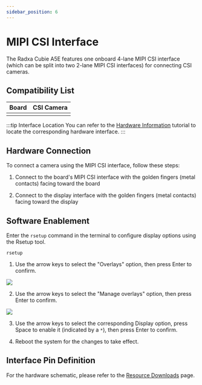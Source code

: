 ```yaml
---
sidebar_position: 6
---
```


# MIPI CSI Interface

The Radxa Cubie A5E features one onboard 4-lane MIPI CSI interface (which can be split into two 2-lane MIPI CSI interfaces) for connecting CSI cameras.

## Compatibility List

| Board | CSI Camera |
| ----- | ---------- |
|       |            |

:::tip Interface Location
You can refer to the [Hardware Information](./hardware_info.md) tutorial to locate the corresponding hardware interface.
:::

## Hardware Connection

To connect a camera using the MIPI CSI interface, follow these steps:

1. Connect to the board's MIPI CSI interface with the golden fingers (metal contacts) facing toward the board

2. Connect to the display interface with the golden fingers (metal contacts) facing toward the display

## Software Enablement

Enter the `rsetup` command in the terminal to configure display options using the Rsetup tool.

<NewCodeBlock tip="radxa@device$" type="device">

```
rsetup
```

</NewCodeBlock>

1. Use the arrow keys to select the "Overlays" option, then press Enter to confirm.

<div style={{ textAlign: "center" }}>
  <img
    src="/en/img/common/radxa-os/system-config/rsetup-overlays.webp"
    style={{ width: "100%", maxWidth: "1200px" }}
  />
</div>

2. Use the arrow keys to select the "Manage overlays" option, then press Enter to confirm.

<div style={{ textAlign: "center" }}>
  <img
    src="/en/img/common/radxa-os/system-config/rsetup-overlays-manage.webp"
    style={{ width: "100%", maxWidth: "1200px" }}
  />
</div>

3. Use the arrow keys to select the corresponding Display option, press Space to enable it (indicated by a `*`), then press Enter to confirm.

4. Reboot the system for the changes to take effect.

## Interface Pin Definition

For the hardware schematic, please refer to the [Resource Downloads](../download.md) page.
